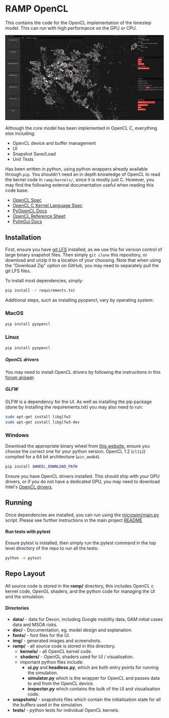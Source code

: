 # RAMP OpenCL

This contains the code for the OpenCL implementation of the timestep model. This can run with
high performance on the GPU or CPU.

![User Interface](img/ramp_ui.png)

Although the core model has been implemented in OpenCL C, everything else
including:

- OpenCL device and buffer management
- UI
- Snapshot Save/Load
- Unit Tests

Has been written in python, using python wrappers already available through
`pip`. You shouldn't need an in depth knowledge of OpenCL to read the kernel
code in `ramp/kernels/`, since it is mostly just C. However, you may find the
following external documentation useful when reading this code base:

- [OpenCL
  Spec](https://www.khronos.org/registry/OpenCL/specs/3.0-unified/html/OpenCL_API.html)
- [OpenCL C Kernel Language
  Spec](https://www.khronos.org/registry/OpenCL/specs/3.0-unified/html/OpenCL_C.html)
- [PyOpenCL Docs](https://documen.tician.de/pyopencl/)
- [OpenCL Reference
  Sheet](https://www.khronos.org/files/opencl-1-2-quick-reference-card.pdf)
- [PyImGui
  Docs](https://pyimgui.readthedocs.io/en/latest/reference/imgui.core.html)


## Installation

First, ensure you have [git LFS](https://git-lfs.github.com/) installed, as we
use this for version control of large binary snapshot files. Then simply `git
clone` this repository, or download and unzip it to a location of your choosing.
Note that when using the "Download Zip" option on GitHub, you may need to
separately pull the git LFS files.

To install most dependencies, simply:

``` sh
pip install -r requirements.txt
```

Additional steps, such as installing pyopencl, vary by operating system:

### MacOS

``` sh
pip install pyopencl
```

### Linux
``` sh
pip install pyopencl
```

##### OpenCL drivers
You may need to install OpenCL drivers by following the instructions in this [forum answer](https://askubuntu.com/a/1134762).

##### GLFW
GLFW is a dependency for the UI. As well as installing the pip package (done by installing the requirements.txt) you may also need to run:

``` sh
sudo apt-get install libglfw3
sudo apt-get install libglfw3-dev
```

### Windows

Download the appropriate binary wheel from [this
website](https://www.lfd.uci.edu/~gohlke/pythonlibs/#pyopencl), ensure you
choose the correct one for your python version, OpenCL 1.2 (`cl112`) compiled
for a 64 bit architecture (`win_amd64`).

``` sh
pip install $WHEEL_DOWNLOAD_PATH
```

Ensure you have OpenCL drivers installed. This should ship with your GPU
drivers, or if you do not have a dedicated GPU, you may need to download Intel's
[OpenCL drivers](https://software.intel.com/content/www/us/en/develop/articles/opencl-drivers.html).


## Running

Once dependencies are installed, you can run using the [microsim/main.py](./microsim/main.py) script. 
Please see further instructions in the main project [README](../../README.md#opencl-model) 


#### Run tests with pytest

Ensure pytest is installed, then simply run the pytest command in the top level
directory of the repo to run all the tests:
``` sh
python -m pytest
```


## Repo Layout

All source code is stored in the **ramp/** directory, this includes OpenCL c
kernel code, OpenGL shaders, and the python code for managing the UI and the
simulation.


#### Directories

- **data/** - data for Devon, including Google mobility data, GAM initial cases
  data and MSOA risks.
- **doc/** - Documentation, eg. model design and explanation.
- **fonts/** - font files for the UI.
- **img/** - generated images and screenshots.
- **ramp/** - all source code is stored in this directory.
    - **kernels/** - all OpenCL kernel code.
    - **shaders/** - OpenGL shaders used for UI / visualisation.
    - important python files include:
        - **ui.py** and **headless.py**, which are both entry points for running
          the simulation.
        - **simulator.py** which is the wrapper for OpenCL and passes data to
          and from the OpenCL device.
        - **inspector.py** which contains the bulk of the UI and visualisation code.
- **snapshots/** - snapshots files which contain the initialisation state for
  all the buffers used in the simulation.
- **tests/** - python tests for individual OpenCL kernels.
